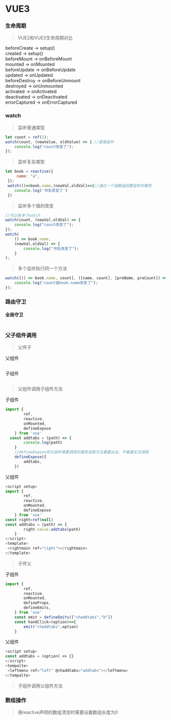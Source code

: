# VUE3

### 生命周期

>VUE2和VUE3生命周期对比

beforeCreate  -> setup()<br>
created       -> setup()<br>
beforeMount   -> onBeforeMount<br>
mounted       -> onMounted<br>
beforeUpdate  -> onBeforeUpdate<br>
updated       -> onUpdated<br>
beforeDestroy -> onBeforeUnmount<br>
destroyed     -> onUnmounted<br>
activated     -> onActivated<br>
deactivated   -> onDeactivated<br>
errorCaptured -> onErrorCaptured<br>

### watch
>监听普通类型

```javascript
let count = ref(1);
watch(count, (newValue, oldValue) => { //直接监听
	console.log("count改变了");
});
```
>监听复杂类型
```javascript
let book = reactive({
     name: "a",
 });
 watch(()=>book.name,(newVal,oldVal)=>{//通过一个函数返回要监听的属性
 	console.log('书名改变了')
 })
```
>监听多个值的改变
```javascript
//可以有多个watch
watch(count, (newVal,oldVal) => {
	console.log("count改变了");
});
watch(
    () => book.name,
    (newVal,oldVal) => {
        console.log("书名改变了");
    }
);
```

>多个监听执行同一个方法
```javascript
watch([() => book.name, count], ([name, count], [preName, preCount]) => {
	console.log("count或book.name改变了");
});
```

### 路由守卫

#### 全局守卫
```javascript
```

### 父子组件调用

> 父传子

父组件
```javascript
```
子组件
```javascript
```
> 父组件调用子组件方法

子组件
```javascript
import {
        ref,
        reactive,
        onMounted,
        defineExpose
    } from 'vue'
  const addtabs = (path) => {
        console.log(path)
    }
    //defineExpose将父组件需要调用的属性或者方法暴露出去，不暴露无法调用
    defineExpose({
        addtabs,
    })
```
父组件
```javascript
<script setup>
import {
        ref,
        reactive,
        onMounted,
        defineExpose
    } from 'vue'
const right=ref(null)
const addtabs = (path) => {
        right.value.addtabs(path)
    }
</script>
<template>
 <rightmain ref="right"></rightmain>
</template>
```

> 子传父

子组件
```javascript
import {
        ref,
        reactive,
        onMounted,
        defineProps,
        defineEmits,
    } from 'vue'
    const emit = defineEmits(["chaddtabs","b"])
    const handClick=(option)=>{
        emit("chaddtabs",option)
    }
```
父组件
```javascript
<script setup>
const addtabs = (option) => {}
</script>
<tempalte>
 <leftmenu ref="left" @chaddtabs="addtabs"></leftmenu>
</tempalte>
```

> 子组件调用父组件方法



### 数组操作

>用reactive声明的数组清空时需要设置数组长度为0
